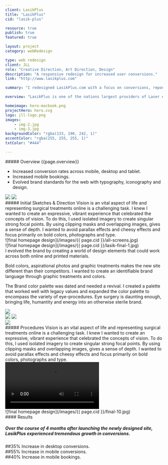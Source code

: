 ```yaml
---
client: LasikPlus
title: "LasikPlus"
cid: "lasik-plus"

resource: true
publish: true
featured: true

layout: project
category: webRedesign

type: web redesign
client: JLL
role: "Creative Direction, Art Direction, Design"
description: "A responsive redesign for increased user conversions."
link: "http://www.lasikplus.com"

summary: "I redesigned LasikPlus.com with a focus on conversions, reponsivity and mobile bookings."

overview: "LasikPlus is one of the nations largest providers of Laser eye treatments. I crafted a site that informs, educates and convert users into active bookings.<br><br>The result was a full redesign involving redesigned color palettes, image treatments and ultimately evolved digital branding. The site is responsive across all devices and utilizes ExpressionEngine as a CMS."

homeimage: hero-macbook.png
projectHero: hero.svg
logo: jll-logo.png
images:
    - img-2.jpg
    - img-3.jpg
backgroundColor: "rgba(133, 190, 242, 1)"
accentColor: "rgba(255, 255, 255, 1)"    
txtColor: "#444"

---
```

<section class="overview">
##### Overview
{{page.overview}}

+ Increased conversion rates across mobile, desktop and tablet.
+ Increased mobile bookings.
+ Evolved brand standards for the web with typography, iconography and design.
</section>

<section class="content images-two">
<img src="/images/{{ page.cid }}/sketches_01.jpg" data-jslghtbx>
<img src="/images/{{ page.cid }}/sketches_02.jpg" data-jslghtbx>
</section>
<section class="content--copy">
##### Initial Sketches & Direction
Vision is an vital aspect of life and representing surgical treatments online is a challenging task. I knew I wanted to create an expressive, vibrant experience that celebrated the concepts of vision. To do this, I used isolated imagery to create singular strong focal points. By using clipping masks and overlapping images, gives a sense of depth. I wanted to avoid parallax effects and cheesy effects and focus primarily on bold colors, photographs and type.
</section>


<section class="content--wide">
![final homepage design](/images/{{ page.cid }}/all-screens.jpg)
</section>
<section class="content">
![final homepage design](/images/{{ page.cid }}/lasik-final-1.jpg)
</section>
<section class="content--copy">
I evolved the brand by creating a world of design elements that could work across both online and printed materials. 

Bold colors, aspirational photos and graphic treatments makes the new site different than their competitors. I wanted to create an identifiable brand language through graphic treatments and colors.

The Brand color palette was dated and needed a revival. I created a palette that worked well with legacy values and expanded the color palette to encompass the variety of eye-procedures. Eye surgery is daunting enough, bringing life, humantity and energy into an otherwise sterile brand.

</section>
<section class="content--wide">
<img src="/images/{{ page.cid }}/lasik-detail-1.jpg" data-jslghtbx>
<div class="images-two">
<img src="/images/{{ page.cid }}/lasik-detail-2.jpg" data-jslghtbx>
<img src="/images/{{ page.cid }}/lasik-detail-3.jpg" data-jslghtbx>
</div>
<img src="/images/{{ page.cid }}/lasik-detail-4.jpg" data-jslghtbx>
</section>

<section class="content video-container">
<aside>
##### Procedures
Vision is an vital aspect of life and representing surgical treatments online is a challenging task. I knew I wanted to create an expressive, vibrant experience that celebrated the concepts of vision. To do this, I used isolated imagery to create singular strong focal points. By using clipping masks and overlapping images, gives a sense of depth. I wanted to avoid parallax effects and cheesy effects and focus primarily on bold colors, photographs and type.
</aside>
<video class="span-6-12" autoplay loop>
<source src="/images/{{ page.cid }}/lp-procedures-video.mp4" type="video/mp4">
<source src="movie.ogg" type="video/ogg">
Your browser does not support the video tag.
</video>
</section>


<section>
![final homepage design](/images/{{ page.cid }}/final-10.jpg)
</section>
<section class="results">
#### Results

##### Over the course of 4 months after launching the newly designed site, LasikPlus experienced tremendous growth in conversions.
<div class="span-4-12">
##35%
Increase in desktop conversions. 
</div>
<div class="span-4-12">
##55%
Increase in mobile conversions.
</div>
<div class="span-4-12">
##40%
Increase in mobile bookings.
</div>
</section>